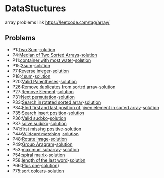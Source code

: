 # DataStuctures
array problems link https://leetcode.com/tag/array/



## Problems
* P1:[Two Sum](Arrays-md/P1.md)-[solution](Arrays/P1.py)
* P4:[Median of Two Sorted Arrays](Arrays-md/P4.md)-[solution](Arrays/P4.py)
* P11:[container with most water](Arrays-md/P11.md)-[solution](Arrays/P11.py)
* P15:[3sum](Arrays-md/P15.md)-[solution](Arrays/P15.py)
* P7:[Reverse integer](Arrays-md/P7.md)-[solution](Arrays/P7.py)
* P18:[4sum](Arrays-md/P18.md)-[solution](Arrays/P18.py)
* P20:[Valid Parentheses](Arrays-md/P20.md)-[solution](Arrays/P20.py)
* P26:[Remove duplicates from sorted array](Arrays-md/P26.md)-[solution](Arrays/P26.py)
* P27:[Remove Element](Arrays-md/P27.md)-[solution](Arrays/P27.py)
* P31:[Next permutation](Arrays-md/P31.md)-[solution](Arrays/P31.py)
* P33:[Search in rotated sorted array](Arrays-md/P33.md)-[solution](Arrays/P33.py)
* P34:[FInd first and last position of given element in sorted array](Arrays-md/P34.md)-[solution](Arrays/P34.py)
* P35:[Search insert position](Arrays-md/P35.md)-[solution](Arrays/P35.py)
* P36:[Valid sudoko](Arrays-md/P36.md)-[solution](Arrays/P36.py)
* P37:[solve sudoko](Arrays-md/P41.md)-[solution](Arrays/P41.py)
* P41:[first missing positive](Arrays-md/P41.md)-[solution](Arrays/P41.py)
* P44:[Wildcard matching](Arrays-md/P44.md)-[solution](Arrays/P44.py)
* P48:[Rotate image](Arrays-md/P48.md)-[solution](Arrays/P48.py)
* P49:[Group Anagram](Arrays-md/P49.md)-[solution](Arrays/P49.py)
* P53:[maximum subarray](Arrays-md/P53.md)-[solution](Arrays/P53.py)
* P54:[spiral matrix](Arrays-md/P54.md)-[solution](Arrays/P54.py)
* P58:[length of the last word](Arrays-md/P58.md)-[solution](Arrays/P58.py)
* P66:[Plus one](Arrays-md/P66.md)-[solution](Arrays/66.py))
* P75:[sort colours](Arrays-md/P75.md)-[solution](Arrays/P75.py)